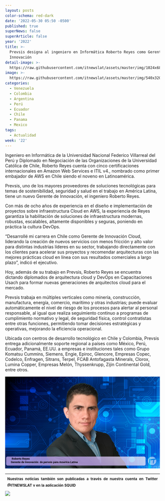 ```yaml
---
layout: posts
color-schema: red-dark
date: '2022-05-30 05:50 -0500'
published: true
superNews: false
superArticle: false
year: '2022'
title: >-
  Prevsis designa al ingeniero en Informática Roberto Reyes como Gerente de
  Innovación
detail-image: >-
  https://raw.githubusercontent.com/itnewslat/assets/master/img/1024x680/Roberto-Reyes-g.jpg
image: >-
  https://raw.githubusercontent.com/itnewslat/assets/master/img/540x320/Roberto-Reyes-p.jpg
categories:
  - Venezuela
  - Colombia
  - Argentina
  - Perú
  - Ecuador
  - Chile
  - Panama
  - Mexico
tags:
  - Actualidad
week: '22'
---
```

Ingeniero en Informática de la Universidad Nacional Federico Villarreal del Perú y Diplomado en Negociación de las Organizaciones de la Universidad Católica de Chile,  Roberto Reyes  cuenta con cinco certificaciones internacionales en Amazon Web Services e ITIL v4., nombrado como primer embajador de AWS en Chile siendo el noveno en Latinoamérica.

Prevsis, uno de los mayores proveedores de soluciones tecnológicas para temas de sostenibilidad, seguridad y salud en el trabajo en América Latina, tiene un nuevo Gerente de Innovación, el ingeniero Roberto Reyes.

Con más de ocho años de experiencia en el diseño e implementación de proyectos sobre infraestructura Cloud en AWS, la experiencia de Reyes  garantiza la habilitación de soluciones de infraestructura modernas, robustas, escalables, altamente disponibles y seguras, poniendo en práctica la cultura DevOps.

“Desarrollé mi carrera en Chile como Gerente de Innovación Cloud, liderando la creación de nuevos servicios con menos fricción y alto valor para distintas industrias líderes en su sector, trabajando directamente con los clientes para acelerar sus proyectos y recomendar arquitecturas con las mejores prácticas cloud en línea con sus resultados comerciales a largo plazo”, indicó el ejecutivo. 

Hoy, además de su trabajo en Prevsis, Roberto Reyes  se encuentra dictando diplomados de arquitectura cloud y DevOps en Capacitaciones Usach para formar nuevas generaciones de arquitectos cloud para el mercado.

Prevsis trabaja en múltiples verticales como minería, construcción, manufactura, energía, comercio, marítimo y otras industrias; puede evaluar automáticamente el nivel de riesgo de los procesos para alertar al personal responsable, al igual que realiza seguimiento continuo a programas de cumplimiento normativo y legal, de seguridad física, control contratistas entre otras funciones, permitiendo tomar decisiones estratégicas y operativas, mejorando la eficiencia operacional.  

Ubicada con centros de desarrollo tecnológico en Chile y Colombia,  Prevsis entrega adicionalmente soporte regional a países como México, Perú, Ecuador, Panamá, EE.UU. a empresas e instituciones tales como Grupo Komatsu Cummins, Siemens, Engie, Epiroc, Glencore, Empresas Copec, Codelco, Enfragen, Sitrans, Terpel, FCAB Antofagasta Minerals, Clorox, Lumina Copper, Empresas Melón, Thyssenkrupp, Zijin Continental Gold, entre otros. 

![](https://raw.githubusercontent.com/itnewslat/assets/master/img/540x320/Roberto-Reyes-p.jpg)

<table style="height: 42px;" width="569">
<tbody>
<tr>
<td style="text-align: justify;"><sub><strong>Nuestras noticias también son publicadas a través de nuestra cuenta en Twitter <a href="https://twitter.com/itnewslat?lang=es">@ITNEWSLAT</a> y en la aplicación <a href="https://squidapp.co/en/">SQUID</a></strong></sub></td>
</tr>
</tbody>
</table>

<img src="https://tracker.metricool.com/c3po.jpg?hash=56f88a41e39ab42c063cc51676587a04"/>
